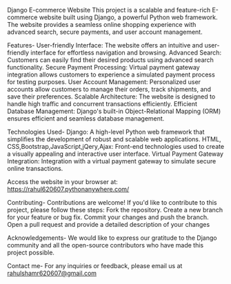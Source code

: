 Django E-commerce Website
This project is a scalable and feature-rich E-commerce website built using Django, a powerful Python web framework. The website provides a 
seamless online shopping experience with advanced search, secure payments, and user account management.

Features-
User-friendly Interface: The website offers an intuitive and user-friendly interface for effortless navigation and browsing.
Advanced Search: Customers can easily find their desired products using advanced search functionality.
Secure Payment Processing:  Virtual payment gateway integration allows customers to experience a simulated payment process for testing purposes.
User Account Management: Personalized user accounts allow customers to manage their orders, track shipments, and save their preferences.
Scalable Architecture: The website is designed to handle high traffic and concurrent transactions efficiently.
Efficient Database Management: Django's built-in Object-Relational Mapping (ORM) ensures efficient and seamless database management.

Technologies Used-
Django: A high-level Python web framework that simplifies the development of robust and scalable web applications.
HTML, CSS,Bootstrap,JavaScript,jQery,Ajax: Front-end technologies used to create a visually appealing and interactive user interface.
Virtual Payment Gateway Integration: Integration with a virtual payment gateway to simulate secure online transactions.

Access the website in your browser at: https://rahul620607.pythonanywhere.com/

Contributing-
Contributions are welcome! If you'd like to contribute to this project, please follow these steps:
Fork the repository.
Create a new branch for your feature or bug fix.
Commit your changes and push the branch.
Open a pull request and provide a detailed description of your changes

Acknowledgements-
We would like to express our gratitude to the Django community and all the open-source contributors who have made this project possible.

Contact me-
For any inquiries or feedback, please email us at rahulshamr620607@gmail.com
